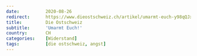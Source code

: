 ```yaml
---
date:          2020-08-26
redirect:      https://www.dieostschweiz.ch/artikel/umarmt-euch-y98qQJx
title:         Die Ostschweiz
subtitle:      'Umarmt Euch!'
country:       CH
categories:    [Widerstand]
tags:          [die ostschweiz, angst]
---
```

